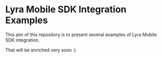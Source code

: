 # Lyra Mobile SDK Integration Examples

This aim of this repository is to present several examples of Lyra Mobile SDK integration.

That will be enriched very soon :)
